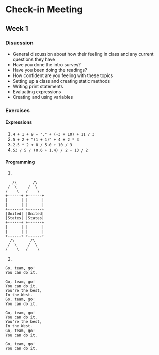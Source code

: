 # Check-in Meeting
## Week 1

### Disucssion
* General discussion about how their feeling in class and any current questions they have
* Have you done the intro survey?
* Have you been doing the readings?
* How confident are you feeling with these topics
 * Setting up a class and creating static methods
 * Writing print statements
 * Evaluating expressions
 * Creating and using variables
 
 ### Exercises
 
#### Expressions
1. `4 + 1 + 9 + "." + (-3 + 10) + 11 / 3`
2. `5 + 2 + "(1 + 1)" + 4 + 2 * 3`
3. `2.5 * 2 + 8 / 5.0 + 10 / 3`
4. `53 / 5 / (0.6 + 1.4) / 2 + 13 / 2`
 
#### Programming
   1.
   ```
      /\       /\
    /  \     /  \
   /    \   /    \
  +------+ +------+
  |      | |      |
  |      | |      |
  +------+ +------+
  |United| |United|
  |States| |States|
  +------+ +------+
  |      | |      |
  |      | |      |
  +------+ +------+
     /\       /\
    /  \     /  \
   /    \   /    \
   ```
   
   2.
  ```
  Go, team, go!
  You can do it.

  Go, team, go!
  You can do it.
  You're the best,
  In the West.
  Go, team, go!
  You can do it.

  Go, team, go!
  You can do it.
  You're the best,
  In the West.
  Go, team, go!
  You can do it.

  Go, team, go!
  You can do it.
  ```
 
